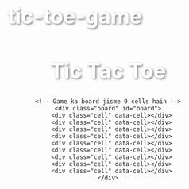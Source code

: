 # tic-toe-game

<!DOCTYPE html>
<html lang="en">
<head>
  <meta charset="UTF-8" />
  <meta name="viewport" content="width=device-width, initial-scale=1.0"/>
  <title>Tic Tac Toe</title>
  <style>
    /* Har element ka box-size theek karna aur margin/padding hata dena */
    * {
      box-sizing: border-box;
      margin: 0;
      padding: 0;
    }

    /* Body ka design, background aur center alignment */
    body {
      height: 100vh;
      display: flex;
      justify-content: center;
      align-items: center;
      background: linear-gradient(135deg, #74ebd5, #ACB6E5);
      font-family: 'Segoe UI', sans-serif;
    }

    /* Center mein sab kuch rakhne ke liye container */
    .container {
      text-align: center;
    }

    /* Heading ke liye styling */
    h1 {
      font-size: 3em;
      margin-bottom: 30px;
      color: #fff;
      text-shadow: 2px 2px 4px rgba(0,0,0,0.5);
    }

    /* 3x3 board grid banai gayi hai */
    .board {
      display: grid;
      grid-template-columns: repeat(3, 100px);
      grid-template-rows: repeat(3, 100px);
      gap: 10px;
      margin: 0 auto;
    }

    /* Har cell ka design */
    .cell {
      background: rgba(255, 255, 255, 0.9);
      border-radius: 10px;
      display: flex;
      justify-content: center;
      align-items: center;
      font-size: 3rem;
      color: #333;
      cursor: pointer;
      transition: all 0.3s ease;
      user-select: none;
      box-shadow: 0 5px 10px rgba(0,0,0,0.2);
    }

    /* Hover effect jab user mouse lekar aaye */
    .cell:hover {
      transform: scale(1.1);
      background: #ffffff;
    }

    /* Agar cell mein X ho to red color dikhana */
    .cell.X {
      color: #ff3b30;
    }

    /* Agar cell mein O ho to blue color dikhana */
    .cell.O {
      color: #007aff;
    }

    /* Game khatam hone ke baad jo message show hota hai */
    .winning-message {
      position: fixed;
      top: 0;
      left: 0;
      height: 100%;
      width: 100%;
      background: rgba(0,0,0,0.6);
      display: flex;
      justify-content: center;
      align-items: center;
      opacity: 0;
      pointer-events: none;
      transition: opacity 0.3s ease;
    }

    /* Jab jeet ya draw ho to ye class message dikhayegi */
    .winning-message.show {
      opacity: 1;
      pointer-events: all;
    }

    /* Message box ka design */
    .message-box {
      background: #fff;
      padding: 30px 50px;
      border-radius: 10px;
      text-align: center;
      box-shadow: 0 5px 15px rgba(0,0,0,0.3);
    }

    /* Message ka text */
    .message-box p {
      font-size: 2em;
      margin-bottom: 20px;
      color: #333;
    }

    /* Play Again button ka design */
    .message-box button {
      padding: 10px 25px;
      font-size: 1.2em;
      background: linear-gradient(45deg, #74ebd5, #ACB6E5);
      border: none;
      color: #fff;
      border-radius: 5px;
      cursor: pointer;
      transition: transform 0.2s ease;
    }

    /* Button hover effect */
    .message-box button:hover {
      transform: scale(1.1);
    }
  </style>
</head>
<body>
  <!-- Game ka container -->
  <div class="container">
    <h1>Tic Tac Toe</h1>
    
    <!-- Game ka board jisme 9 cells hain -->
    <div class="board" id="board">
      <div class="cell" data-cell></div>
      <div class="cell" data-cell></div>
      <div class="cell" data-cell></div>
      <div class="cell" data-cell></div>
      <div class="cell" data-cell></div>
      <div class="cell" data-cell></div>
      <div class="cell" data-cell></div>
      <div class="cell" data-cell></div>
      <div class="cell" data-cell></div>
    </div>
  </div>

  <!-- Win ya draw ka message dikhane wala box -->
  <div class="winning-message" id="winningMessage">
    <div class="message-box">
      <p id="messageText"></p>
      <button id="restartButton">Play Again</button>
    </div>
  </div>

  <script>
    // Sab cells, board aur buttons ko JS mein lena
    const cells = document.querySelectorAll('[data-cell]');
    const board = document.getElementById('board');
    const winningMessage = document.getElementById('winningMessage');
    const messageText = document.getElementById('messageText');
    const restartButton = document.getElementById('restartButton');

    // Jeetne ke possible combinations
    const WINNING_COMBINATIONS = [
      [0, 1, 2],  // pehli row
      [3, 4, 5],  // doosri row
      [6, 7, 8],  // teesri row
      [0, 3, 6],  // pehla column
      [1, 4, 7],  // doosra column
      [2, 5, 8],  // teesra column
      [0, 4, 8],  // diagonal
      [2, 4, 6]   // doosra diagonal
    ];

    let isCircleTurn; // ye check karta hai k X ki bari hai ya O ki

    // Game shuru karne ka kaam
    startGame();

    // Button click hone par game restart karo
    restartButton.addEventListener('click', startGame);

    function startGame() {
      isCircleTurn = false; // pehli bari X ki hoti hai

      // Har cell ko reset karo
      cells.forEach(cell => {
        cell.classList.remove('X');
        cell.classList.remove('O');
        cell.textContent = '';
        cell.removeEventListener('click', handleClick);
        cell.addEventListener('click', handleClick, { once: true }); // sirf 1 dafa click chale
      });

      // Jeet ka message chhupa do
      winningMessage.classList.remove('show');
    }

    // Jab user kisi cell pe click kare
    function handleClick(e) {
      const cell = e.target;
      const currentClass = isCircleTurn ? 'O' : 'X'; // ab kiski bari hai

      placeMark(cell, currentClass); // mark lagao cell pe

      // Check karo agar jeet gaya koi
      if (checkWin(currentClass)) {
        endGame(false, currentClass); // jeet gaya
      } 
      // Agar board bhar gaya aur koi nahi jeeta
      else if (isDraw()) {
        endGame(true); // draw ho gaya
      } 
      else {
        isCircleTurn = !isCircleTurn; // ab doosre ki bari
      }
    }

    // Cell mein X ya O lagana
    function placeMark(cell, currentClass) {
      cell.classList.add(currentClass);
      cell.textContent = currentClass;
    }

    // Check karo koi player jeeta ya nahi
    function checkWin(currentClass) {
      return WINNING_COMBINATIONS.some(combination => {
        return combination.every(index => {
          return cells[index].classList.contains(currentClass);
        });
      });
    }

    // Check karo draw to nahi hua
    function isDraw() {
      return [...cells].every(cell => {
        return cell.classList.contains('X') || cell.classList.contains('O');
      });
    }

    // Game end hone par result dikhana
    function endGame(draw, winner) {
      if (draw) {
        messageText.textContent = "It's a Draw!";
      } else {
        messageText.textContent = `${winner} Wins!`;
      }
      winningMessage.classList.add('show'); // message dikhao
    }
  </script>
</body>
</html>
